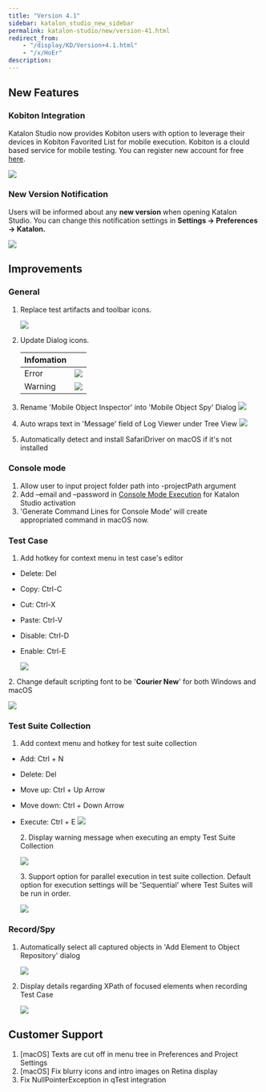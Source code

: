 ```yaml
---
title: "Version 4.1"
sidebar: katalon_studio_new_sidebar
permalink: katalon-studio/new/version-41.html
redirect_from:
    - "/display/KD/Version+4.1.html"
    - "/x/HoEr"
description:
---
```

New Features
------------

### Kobiton Integration

Katalon Studio now provides Kobiton users with option to leverage their devices in Kobiton Favorited List for mobile execution. Kobiton is a clould based service for mobile testing. You can register new account for free [here](https://portal-test.kobiton.com/login).

![](../../images/katalon-studio/docs/version-41/image2016-10-3-153A483A30.png)

### New Version Notification

Users will be informed about any **new version** when opening Katalon Studio. You can change this notification settings in **Settings -> Preferences -> Katalon.**

![](../../images/katalon-studio/docs/version-41/image2016-10-3-153A393A56.png)

Improvements
------------

### General

1.  Replace test artifacts and toolbar icons.

    ![](../../images/katalon-studio/docs/version-41/image2016-10-3-153A553A41.png)


2.  Update Dialog icons.

    | Infomation |  |
    | --- | --- |
    | Error | ![](../../images/katalon-studio/docs/version-41/image2016-10-3-153A593A52.png) |
    | Warning | ![](../../images/katalon-studio/docs/version-41/image2016-10-3-163A03A53.png) |

3.  Rename 'Mobile Object Inspector' into 'Mobile Object Spy' Dialog
    ![](../../images/katalon-studio/docs/version-41/image2016-10-3-113A353A10.png)


4.  Auto wraps text in 'Message' field of Log Viewer under Tree View
    ![](../../images/katalon-studio/docs/version-41/image2016-10-3-143A133A26.png)


5.  Automatically detect and install SafariDriver on macOS if it's not installed

### Console mode

1.  Allow user to input project folder path into -projectPath argument
2.  Add –email and –password in [Console Mode Execution](/display/KD/Console+Mode+Execution) for Katalon Studio activation
3.  'Generate Command Lines for Console Mode' will create appropriated command in macOS now.

### Test Case

1.  Add hotkey for context menu in test case's editor

*   Delete: Del
*   Copy: Ctrl-C
*   Cut: Ctrl-X
*   Paste: Ctrl-V
*   Disable: Ctrl-D
*   Enable: Ctrl-E

    ![](../../images/katalon-studio/docs/version-41/image2016-10-3-123A403A8.png)

2\. Change default scripting font to be '**Courier New**' for both Windows and macOS

![](../../images/katalon-studio/docs/version-41/image2016-10-2-163A453A23.png)

### Test Suite Collection

1.  Add context menu and hotkey for test suite collection

*   Add: Ctrl + N
*   Delete: Del
*   Move up: Ctrl + Up Arrow
*   Move down: Ctrl + Down Arrow
*   Execute: Ctrl + E
    ![](../../images/katalon-studio/docs/version-41/image2016-10-3-123A403A34.png)

    2\. Display warning message when executing an empty Test Suite Collection

    ![](../../images/katalon-studio/docs/version-41/image2016-10-3-173A83A45.png)

    3\. Support option for parallel execution in test suite collection. Default option for execution settings will be 'Sequential' where Test Suites will be run in order.

    ![](../../images/katalon-studio/docs/version-41/image2016-10-3-143A143A23.png)

### Record/Spy

1.  Automatically select all captured objects in 'Add Element to Object Repository' dialog

    ![](../../images/katalon-studio/docs/version-41/image2016-10-3-133A133A38.png)


2.  Display details regarding XPath of focused elements when recording Test Case

    ![](../../images/katalon-studio/docs/version-41/image2016-10-3-123A423A55.png)

Customer Support
----------------

1.  \[macOS\] Texts are cut off in menu tree in Preferences and Project Settings
2.  \[macOS\] Fix blurry icons and intro images on Retina display
3.  Fix NullPointerException in qTest integration